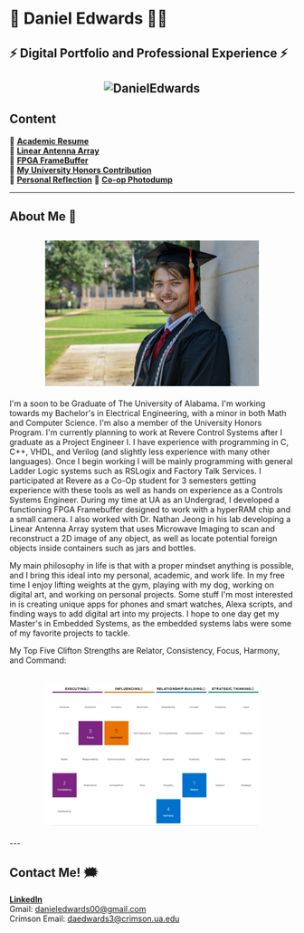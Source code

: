 # 🦾 Daniel Edwards 👨‍💻

## ⚡️ Digital Portfolio and Professional Experience ⚡️

<h2 align="center">
  <img src="https://github.com/DanEdwards14/E-Portfolio/blob/main/Photos/PortfolioGif.gif" alt="DanielEdwards" width="600px" /> 
  <br>
</h2>

## Content

🍌 **[Academic Resume](https://github.com/DanEdwards14/E-Portfolio/blob/main/AcademicResume.pdf/)**\
🍌 **[Linear Antenna Array](https://github.com/DanEdwards14/E-Portfolio/tree/main/UA%20Work/LinearAntennaArray)**\
🍌 **[FPGA FrameBuffer](https://github.com/DanEdwards14/E-Portfolio/tree/main/UA%20Work/FPGA%20Framebuffer)**\
🍌 **[My University Honors Contribution](https://barskiyali.wixsite.com/uh401-eportfolio)**\
🍌 **[Personal Reflection](https://github.com/DanEdwards14/E-Portfolio/blob/main/UA%20Work/WhoAmIReflection.pdf/)**
🍌 **[Co-op Photodump](https://github.com/DanEdwards14/E-Portfolio/tree/main/Occupational%20Experience)**

---

## About Me 🦍

<h2 align="center">
  <img src="https://github.com/DanEdwards14/E-Portfolio/blob/main/Photos/53058427233_5774e95799_o.jpg" alt="DanielEdwards" width="75%" height="75%">
</h2>

I'm a soon to be Graduate of The University of Alabama. I'm working towards my Bachelor's in Electrical Engineering, with a minor in both Math and Computer Science. I'm also a member of the University Honors Program. I'm currently planning to work at Revere Control Systems after I graduate as a Project Engineer I. I have experience with programming in C, C++, VHDL, and Verilog (and slightly less experience with many other languages). Once I begin working I will be mainly programming with general Ladder Logic systems such as RSLogix and Factory Talk Services. I participated at Revere as a Co-Op student for 3 semesters getting experience with these tools as well as hands on experience as a Controls Systems Engineer. During my time at UA as an Undergrad, I developed a functioning FPGA Framebuffer designed to work with a hyperRAM chip and a small camera. I also worked with Dr. Nathan Jeong in his lab developing a Linear Antenna Array system that uses Microwave Imaging to scan and reconstruct a 2D image of any object, as well as locate potential foreign objects inside containers such as jars and bottles.

My main philosophy in life is that with a proper mindset anything is possible, and I bring this ideal into my personal, academic, and work life. In my free time I enjoy lifting weights at the gym, playing with my dog, working on digital art, and working on personal projects. Some stuff I'm most interested in is creating unique apps for phones and smart watches, Alexa scripts, and finding ways to add digital art into my projects. I hope to one day get my Master's in Embedded Systems, as the embedded systems labs were some of my favorite projects to tackle.

My Top Five Clifton Strengths are Relator, Consistency, Focus, Harmony, and Command:

<h2 align="center">
  <img src="https://github.com/DanEdwards14/E-Portfolio/blob/main/Photos/CliftonStrengths.PNG" alt="DanielEdwards" width="75%" height="75%">
</h2>
---


## Contact Me! 🗯️

**[LinkedIn](www.linkedin.com/in/daniel-edwards-5a0449180)**\
Gmail:           danieledwards00@gmail.com\
Crimson Email:   daedwards3@crimson.ua.edu


